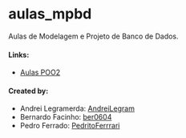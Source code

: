 # aulas_mpbd
Aulas de Modelagem e Projeto de Banco de Dados.

#### Links:
- [Aulas POO2](https://github.com/AndreiLegram/aulas_poo2)

#### Created by:

- Andrei Legramerda: [AndreiLegram](https://github.com/AndreiLegram)
- Bernardo Facinho: [ber0604](https://github.com/ber0604)
- Pedro Ferrado: [PedritoFerrrari](https://github.com/PedritoFerrrari)
